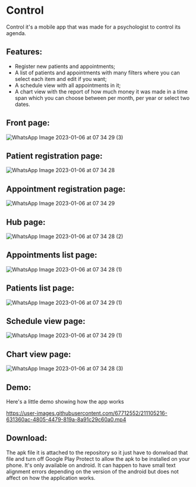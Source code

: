 # Control

Control it's a mobile app that was made for a psychologist to control its agenda.

## Features:
- Register new patients and appointments;
- A list of patients and appointments with many filters where you can select each item and edit if you want;
- A schedule view with all appointments in it;
- A chart view with the report of how much money it was made in a time span which you can choose between per month, per year or select two dates.

## Front page:

![WhatsApp Image 2023-01-06 at 07 34 29 (3)](https://user-images.githubusercontent.com/67712552/211103678-f0a16f5b-e008-4540-b314-81470f52ab10.jpeg)

## Patient registration page:

![WhatsApp Image 2023-01-06 at 07 34 28](https://user-images.githubusercontent.com/67712552/211103711-4ca4a6f1-466d-4f5b-9ddb-c70af5001a0a.jpeg)

## Appointment registration page:

![WhatsApp Image 2023-01-06 at 07 34 29](https://user-images.githubusercontent.com/67712552/211104144-4cbe8353-d3d3-4867-a9e1-3ea08b1ef53e.jpeg)

## Hub page:

![WhatsApp Image 2023-01-06 at 07 34 28 (2)](https://user-images.githubusercontent.com/67712552/211104452-9775caa4-ab88-4842-96f1-4d57e3fa75ba.jpeg)

## Appointments list page:

![WhatsApp Image 2023-01-06 at 07 34 28 (1)](https://user-images.githubusercontent.com/67712552/211104531-65b81086-925b-4d27-839c-916532154f2c.jpeg)

## Patients list page:

![WhatsApp Image 2023-01-06 at 07 34 29 (1)](https://user-images.githubusercontent.com/67712552/211104581-79f6aa25-69d8-405d-bcdf-02a23f5e48f6.jpeg)

## Schedule view page:

![WhatsApp Image 2023-01-06 at 07 34 29 (1)](https://user-images.githubusercontent.com/67712552/211104690-7f784e22-273a-4d55-aa83-b9526be5199c.jpeg)

## Chart view page:

![WhatsApp Image 2023-01-06 at 07 34 28 (3)](https://user-images.githubusercontent.com/67712552/211104709-1b3b6981-ee51-4f77-b977-8c0bcd77e6cd.jpeg)

## Demo:

Here's a little demo showing how the app works

https://user-images.githubusercontent.com/67712552/211105216-631360ac-4805-4479-819a-8a91c29c60a0.mp4

## Download:

The apk file it is attached to the repository so it just have to donwload that file and turn off Google Play Protect to allow the apk to be installed on your phone. It's only available on android. It can happen to have small text alignment errors depending on the version of the android but does not affect on how the application works.

